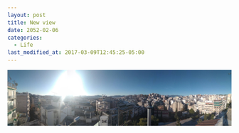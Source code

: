 ```yaml
---
layout: post
title: New view
date: 2052-02-06
categories:
  - Life
last_modified_at: 2017-03-09T12:45:25-05:00
---
```

![Try to spot the Acropolis](/img/pythias.jpg)

